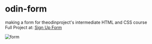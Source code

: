 # odin-form
making a form for theodinproject's intermediate HTML and CSS course\
Full Project at: [Sign Up Form](https://mausanchez222.github.io/odin-form)

![form](https://user-images.githubusercontent.com/80785729/191125861-e9e74828-0dca-4236-8f71-940a54ec2657.png)
